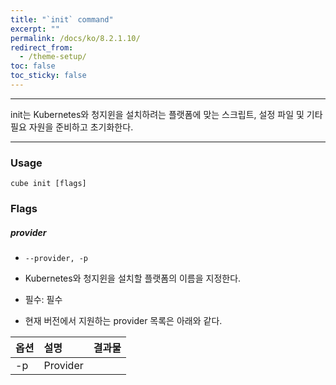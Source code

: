 ```yaml
---
title: "`init` command"
excerpt: ""
permalink: /docs/ko/8.2.1.10/
redirect_from:
  - /theme-setup/
toc: false
toc_sticky: false
---
```


---
init는 Kubernetes와 청지윈을 설치하려는 플랫폼에 맞는 스크립트, 설정 파일 및 기타 필요 자원을 준비하고 초기화한다.

---

### Usage

`cube init [flags]`

### Flags

##### provider

* `--provider, -p`

* Kubernetes와 청지윈을 설치할 플랫폼의 이름을 지정한다.

* 필수: 필수

* 현재 버전에서 지원하는 provider 목록은 아래와 같다.

| 옵션 | 설명 | 결과물 |
| :--- | :--- | :--- |
| -p | Provider | |
